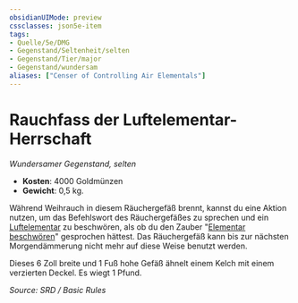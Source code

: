 ```yaml
---
obsidianUIMode: preview
cssclasses: json5e-item
tags:
- Quelle/5e/DMG
- Gegenstand/Seltenheit/selten
- Gegenstand/Tier/major
- Gegenstand/wundersam
aliases: ["Censer of Controlling Air Elementals"]
---
```

#  Rauchfass der Luftelementar-Herrschaft
*Wundersamer Gegenstand, selten*  

- **Kosten**: 4000 Goldmünzen
- **Gewicht**: 0,5 kg.

Während Weihrauch in diesem Räuchergefäß brennt, kannst du eine Aktion nutzen, um das Befehlswort des Räuchergefäßes zu sprechen und ein [Luftelementar](../Bestiarium/Elementare/Luftlementar.md) zu beschwören, als ob du den Zauber "[Elementar beschwören](../Zauber/Elementar-beschwören.md)" gesprochen hättest. Das Räuchergefäß kann bis zur nächsten Morgendämmerung nicht mehr auf diese Weise benutzt werden. 

Dieses 6 Zoll breite und 1 Fuß hohe Gefäß ähnelt einem Kelch mit einem verzierten Deckel. Es wiegt 1 Pfund.


*Source: SRD / Basic Rules*